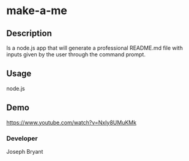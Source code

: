 # make-a-me

## Description
Is a node.js app that will generate a professional README.md file with inputs given by the user through the command prompt.

## Usage

node.js

## Demo
https://www.youtube.com/watch?v=NxIy8UMuKMk

### Developer
Joseph Bryant
